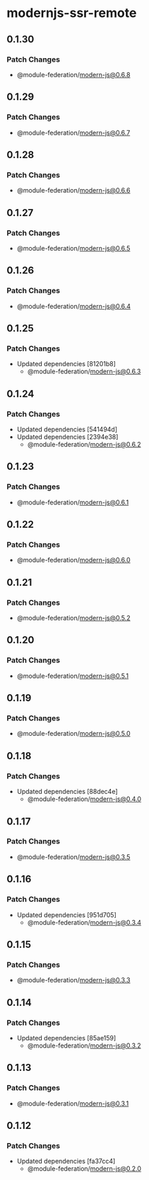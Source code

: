 # modernjs-ssr-remote

## 0.1.30

### Patch Changes

- @module-federation/modern-js@0.6.8

## 0.1.29

### Patch Changes

- @module-federation/modern-js@0.6.7

## 0.1.28

### Patch Changes

- @module-federation/modern-js@0.6.6

## 0.1.27

### Patch Changes

- @module-federation/modern-js@0.6.5

## 0.1.26

### Patch Changes

- @module-federation/modern-js@0.6.4

## 0.1.25

### Patch Changes

- Updated dependencies [81201b8]
  - @module-federation/modern-js@0.6.3

## 0.1.24

### Patch Changes

- Updated dependencies [541494d]
- Updated dependencies [2394e38]
  - @module-federation/modern-js@0.6.2

## 0.1.23

### Patch Changes

- @module-federation/modern-js@0.6.1

## 0.1.22

### Patch Changes

- @module-federation/modern-js@0.6.0

## 0.1.21

### Patch Changes

- @module-federation/modern-js@0.5.2

## 0.1.20

### Patch Changes

- @module-federation/modern-js@0.5.1

## 0.1.19

### Patch Changes

- @module-federation/modern-js@0.5.0

## 0.1.18

### Patch Changes

- Updated dependencies [88dec4e]
  - @module-federation/modern-js@0.4.0

## 0.1.17

### Patch Changes

- @module-federation/modern-js@0.3.5

## 0.1.16

### Patch Changes

- Updated dependencies [951d705]
  - @module-federation/modern-js@0.3.4

## 0.1.15

### Patch Changes

- @module-federation/modern-js@0.3.3

## 0.1.14

### Patch Changes

- Updated dependencies [85ae159]
  - @module-federation/modern-js@0.3.2

## 0.1.13

### Patch Changes

- @module-federation/modern-js@0.3.1

## 0.1.12

### Patch Changes

- Updated dependencies [fa37cc4]
  - @module-federation/modern-js@0.2.0
